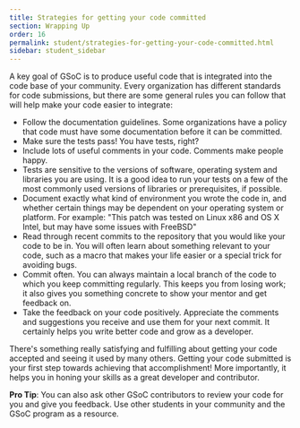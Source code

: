 ```yaml
---
title: Strategies for getting your code committed
section: Wrapping Up
order: 16
permalink: student/strategies-for-getting-your-code-committed.html
sidebar: student_sidebar
---
```


A key goal of GSoC is to produce useful code that is integrated into the code base of your community. Every organization has different standards for code submissions, but there are some general rules you can follow that will help make your code easier to integrate:

* Follow the documentation guidelines. Some organizations have a policy that code must have some documentation before it can be committed.
* Make sure the tests pass! You have tests, right?
* Include lots of useful comments in your code. Comments make people happy.
* Tests are sensitive to the versions of software, operating system and libraries you are using. It is a good idea to run your tests on a few of the most commonly used versions of libraries or prerequisites, if possible.
* Document exactly what kind of environment you wrote the code in, and whether certain things may be dependent on your operating system or platform. For example: "This patch was tested on Linux x86 and OS X Intel, but may have some issues with FreeBSD"
* Read through recent commits to the repository that you would like your code to be in. You will often learn about something relevant to your code, such as a macro that makes your life easier or a special trick for avoiding bugs.
* Commit often. You can always maintain a local branch of the code to which you keep committing regularly. This keeps you from losing work; it also gives you something concrete to show your mentor and get feedback on.
* Take the feedback on your code positively. Appreciate the comments and suggestions you receive and use them for your next commit. It certainly helps you write better code and grow as a developer.

There's something really satisfying and fulfilling about getting your code accepted and seeing it used by many others. Getting your code submitted is your first step towards achieving that accomplishment! More importantly, it helps you in honing your skills as a great developer and contributor.

**Pro Tip**: You can also ask other GSoC contributors to review your code for you and give you feedback. Use other students in your community and the GSoC program as a resource.
